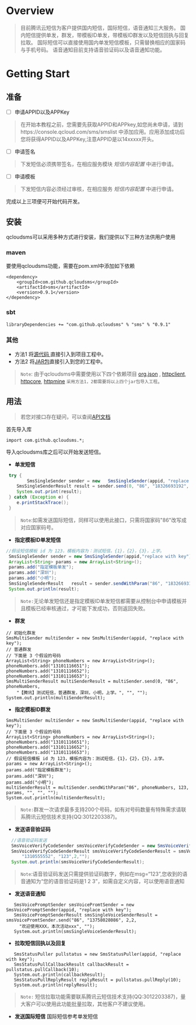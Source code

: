 # Overview
> 目前腾讯云短信为客户提供国内短信，国际短信，语音通知三大服务。
> 国内短信提供单发，群发，带模板ID单发，带模板ID群发以及短信回执与回复拉取。
> 国际短信可以直接使用国内单发短信模板，只需替换相应的国家码与手机号码。
> 语音通知目前支持语音验证码以及语音通知功能。
# Getting Start

## 准备
- [ ] 申请APPID以及APPKey
>在开始本教程之前，您需要先获取APPID和APPkey,如您尚未申请，请到https://console.qcloud.com/sms/smslist 中添加应用。应用添加成功后您将获得APPID以及APPKey,注意APPID是以14xxxxx开头。

- [ ] 申请签名
 > 下发短信必须携带签名，在相应服务模块 *短信内容配置*  中进行申请。

- [ ] 申请模板
 > 下发短信内容必须经过审核，在相应服务 *短信内容配置* 中进行申请。

完成以上三项便可开始代码开发。
## 安装
qcloudsms可以采用多种方式进行安装，我们提供以下三种方法供用户使用
### maven
 要使用qcloudsms功能，需要在pom.xml中添加如下依赖
```
<dependency>
  	<groupId>com.github.qcloudsms</groupId>
  	<artifactId>sms</artifactId>
  	<version>0.9.1</version>
</dependency>
```
### sbt

```
libraryDependencies += "com.github.qcloudsms" % "sms" % "0.9.1"
```

### 其他
- 方法1 
 将[源代码	](https://github.com/qcloudsms/qcloudsms_java/tree/master/src)直接引入到项目工程中。
- 方法2 
 将[JAR包]( http://maven.oa.com/nexus/content/groups/public/com/github/qcloudsms/sms/0.9.1/sms-0.9.1.jar)直接引入到您的工程中。
>`Note`:
由于qcloudsms中需要使用以下四个依赖项目
[org.json](http://central.maven.org/maven2/org/json/json/20170516/json-20170516.jar) , [httpclient](http://central.maven.org/maven2/org/apache/httpcomponents/httpclient/4.5.3/httpclient-4.5.3.jar), [httpcore](http://central.maven.org/maven2/org/apache/httpcomponents/httpcore/4.4.7/httpcore-4.4.7.jar), [httpmine](http://central.maven.org/maven2/org/apache/httpcomponents/httpmime/4.5.3/httpmime-4.5.3.jar)
`采用方法1，2都需要将以上四个jar包导入工程`。

## 用法

>若您对接口存在疑问，可以查阅[API文档](http://static.javadoc.io/com.github.qcloudsms/sms/0.0.1/index.html?com/github/qcloudsms/package-summary.html)

首先导入库
```
import com.github.qcloudsms.*;
```
导入qcloudsms库之后可以开始发送短信。

- **单发短信**
```java
 try {
        SmsSingleSender sender = new   SmsSingleSender(appid, "replace with key");
	SmsSingleSenderResult result = sender.send(0, "86", "18326693192", "【腾讯】验证码测试1234", "", "123");
	System.out.print(result);
 } catch (Exception e) {
	e.printStackTrace();
 }
```
> `Note`:如需发送国际短信，同样可以使用此接口，只需将国家码"86"改写成对应国家码号。
- **指定模板ID单发短信**
```java
//假设短信模板 id 为 123，模板内容为：测试短信，{1}，{2}，{3}，上学。
 SmsSingleSender sender = new SmsSingleSender(appid,"replace with key");
 ArrayList<String> params = new ArrayList<String>();
 params.add("指定模板单发");
 params.add("深圳");
 params.add("小明");
 SmsSingleSenderResult   result = sender.sendWithParam("86", "18326693192", 123, params, "", "", "");
 System.out.println(result);
```
> `Note:`无论单发短信还是指定模板ID单发短信都需要从控制台中申请模板并且模板已经审核通过，才可能下发成功，否则返回失败。

- **群发**
```
// 初始化群发
SmsMultiSender multiSender = new SmsMultiSender(appid, "replace with key");
// 普通群发
// 下面是 3 个假设的号码
ArrayList<String> phoneNumbers = new ArrayList<String>();
phoneNumbers.add("13101116651");
phoneNumbers.add("13101116652");
phoneNumbers.add("13101116653");
SmsMultiSenderResult multiSenderResult = multiSender.send(0, "86", phoneNumbers, 
	"【腾讯】测试短信，普通群发，深圳，小明，上学。", "", "");
System.out.println(multiSenderResult);
```
- **指定模板ID群发**
```
SmsMultiSender multiSender = new SmsMultiSender(appid, "replace with key");
// 下面是 3 个假设的号码
ArrayList<String> phoneNumbers = new ArrayList<String>();
phoneNumbers.add("13101116651");
phoneNumbers.add("13101116652");
phoneNumbers.add("13101116653");
// 假设短信模板 id 为 123，模板内容为：测试短信，{1}，{2}，{3}，上学。
params = new ArrayList<String>();
params.add("指定模板群发");
params.add("深圳");
params.add("小明");
multiSenderResult = multiSender.sendWithParam("86", phoneNumbers, 123, params, "", "", "");
System.out.println(multiSenderResult);
```
> `Note:`群发一次请求最多支持200个号码，如有对号码数量有特殊需求请联系腾讯云短信技术支持(QQ:3012203387)。

- **发送语音验证码**
```java
  //语音验证码发送
  SmsVoiceVerifyCodeSender smsVoiceVerifyCodeSender = new SmsVoiceVerifyCodeSender(appid, "replace with key");
  SmsVoiceVerifyCodeSenderResult smsVoiceVerifyCodeSenderResult = smsVoiceVerifyCodeSender.send("86",
      "1310555552", "123",2,"");
  System.out.println(smsVoiceVerifyCodeSenderResult);
```
>`Note`:语音验证码发送只需提供验证码数字，例如在msg=“123”,您收到的语音通知为“您的语音验证码是1 2 3”，如需自定义内容，可以使用语音通知

- **发送语音通知**
```
   SmsVoicePromptSender smsVoicePromtSender = new SmsVoicePromptSender(appid, "replace with key");
   SmsVoicePromptSenderResult smsSingleVoiceSenderResult = smsVoicePromtSender.send("86", "13758028086", 2,2,
     "欢迎使用XXX，本次活动xxx", "");
   System.out.println(smsSingleVoiceSenderResult);
```

- **拉取短信回执以及回复**
```
   SmsStatusPuller pullstatus = new SmsStatusPuller(appid, "replace with key");
   SmsStatusPullCallbackResult callbackResult = pullstatus.pullCallback(10);
   System.out.println(callbackResult);
   SmsStatusPullReplyResult replyResult = pullstatus.pullReply(10);
   System.out.println(replyResult);
```
> `Note:` 短信拉取功能需要联系腾讯云短信技术支持(QQ:3012203387)，量大客户可以使用此功能批量拉取，其他客户不建议使用。

- **发送国际短信**
国际短信参考单发短信


